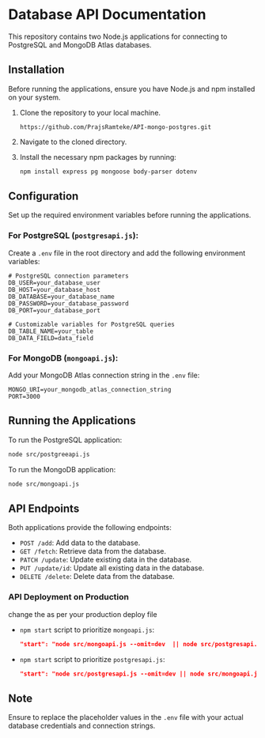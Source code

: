
# Database API Documentation

This repository contains two Node.js applications for connecting to PostgreSQL and MongoDB Atlas databases.

## Installation

Before running the applications, ensure you have Node.js and npm installed on your system.

1. Clone the repository to your local machine. 
    ```
    https://github.com/PrajsRamteke/API-mongo-postgres.git
    ```

2. Navigate to the cloned directory.

3. Install the necessary npm packages by running:
   ```bash
   npm install express pg mongoose body-parser dotenv
   ```

## Configuration

Set up the required environment variables before running the applications.

### For PostgreSQL (`postgresapi.js`):

Create a `.env` file in the root directory and add the following environment variables:
```
# PostgreSQL connection parameters
DB_USER=your_database_user
DB_HOST=your_database_host
DB_DATABASE=your_database_name
DB_PASSWORD=your_database_password
DB_PORT=your_database_port

# Customizable variables for PostgreSQL queries
DB_TABLE_NAME=your_table
DB_DATA_FIELD=data_field
```

### For MongoDB (`mongoapi.js`):

Add your MongoDB Atlas connection string in the `.env` file:
```
MONGO_URI=your_mongodb_atlas_connection_string
PORT=3000
```

## Running the Applications

To run the PostgreSQL application:
```bash
node src/postgreeapi.js
```

To run the MongoDB application:
```bash
node src/mongoapi.js
```

## API Endpoints

Both applications provide the following endpoints:

- `POST /add`: Add data to the database.
- `GET /fetch`: Retrieve data from the database.
- `PATCH /update`: Update existing data in the database.
- `PUT /update/id`: Update all existing data in the database.
- `DELETE /delete`: Delete data from the database.

### API Deployment on Production

 change the as per your production deploy file

- `npm start` script to prioritize `mongoapi.js`:
  ```json
  "start": "node src/mongoapi.js --omit=dev  || node src/postgresapi.js --omit=dev"
  ```

- `npm start` script to prioritize `postgresapi.js`:
  ```json
  "start": "node src/postgresapi.js --omit=dev || node src/mongoapi.js --omit=dev"
  ```

## Note

Ensure to replace the placeholder values in the `.env` file with your actual database credentials and connection strings.
